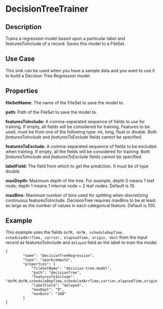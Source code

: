 # DecisionTreeTrainer


Description
-----------
Trains a regression model based upon a particular label and featuresToInclude of a record. Saves this model to a FileSet.

Use Case
--------
This sink can be used when you have a sample data and you want to use it to build a Decision Tree Regression model.

Properties
----------
**fileSetName:** The name of the FileSet to save the model to.

**path:** Path of the FileSet to save the model to.

**featuresToInclude:** A comma-separated sequence of fields to use for training. If empty, all fields will be
considered for training. Features to be used, must be from one of the following type: int, long, float or double. Both
*featuresToInclude* and *featuresToExclude* fields cannot be specified.

**featuresToExclude:** A comma-separated sequence of fields to be excluded when training. If empty, all the fields will
be considered for training.  Both *featuresToInclude* and *featuresToExclude* fields cannot be specified.

**labelField:** The field from which to get the prediction. It must be of type double.

**maxDepth:** Maximum depth of the tree.
              For example, depth 0 means 1 leaf node; depth 1 means 1 internal node + 2 leaf nodes. Default is 10.

**maxBins:** Maximum number of bins used for splitting when discretizing continuous featuresToInclude. DecisionTree
requires maxBins to be at least as large as the number of values in each categorical feature. Default is 100.


Example
-------
This example uses the fields ``dofM, dofW, scheduleDepTime, scheduledArrTime, carrier, elapsedTime, origin, dest`` from
the input record as featuresToInclude and ``delayed`` field as the label to train the model.

    {
        	"name": "DecisionTreeRegression",
        	"type": "sparkcompute",
        	"properties": {
        		"fileSetName": "decision-tree-model",
        		"path": "decisionTree",
        		"featuresToInclude": "dofM,dofW,scheduleDepTime,scheduledArrTime,carrier,elapsedTime,origin,dest",
        		"labelField": "delayed",
        		"maxDept": "9",
        		"maxBins": "100"
        	}
    }
